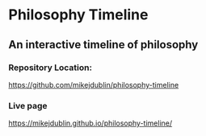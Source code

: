 # Philosophy Timeline
## An interactive timeline of philosophy

### Repository Location:
https://github.com/mikejdublin/philosophy-timeline

### Live page
https://mikejdublin.github.io/philosophy-timeline/

